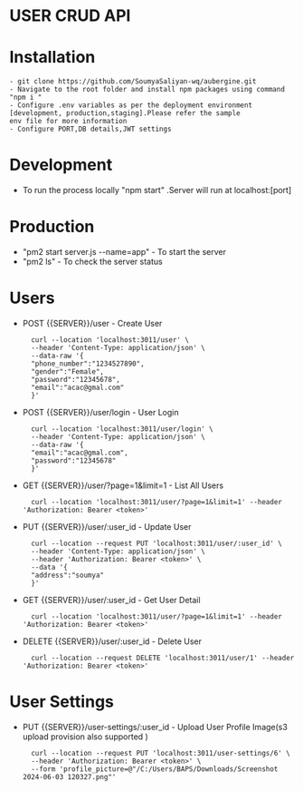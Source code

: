 # USER CRUD API

# Installation

    - git clone https://github.com/SoumyaSaliyan-wq/aubergine.git
    - Navigate to the root folder and install npm packages using command  "npm i "
    - Configure .env variables as per the deployment environment [development, production,staging].Please refer the sample
    env file for more information
    - Configure PORT,DB details,JWT settings

# Development

- To run the process locally "npm start" .Server will run at localhost:[port]

# Production

- "pm2 start server.js --name=app" - To start the server
- "pm2 ls" - To check the server status

# Users

- POST {{SERVER}}/user - Create User

        curl --location 'localhost:3011/user' \
        --header 'Content-Type: application/json' \
        --data-raw '{
        "phone_number":"1234527890",
        "gender":"Female",
        "password":"12345678",
        "email":"acac@gmal.com"
        }'

- POST {{SERVER}}/user/login - User Login

        curl --location 'localhost:3011/user/login' \
        --header 'Content-Type: application/json' \
        --data-raw '{
        "email":"acac@gmal.com",
        "password":"12345678"
        }'

- GET {{SERVER}}/user/?page=1&limit=1 - List All Users

        curl --location 'localhost:3011/user/?page=1&limit=1' --header 'Authorization: Bearer <token>'

- PUT {{SERVER}}/user/:user_id - Update User

        curl --location --request PUT 'localhost:3011/user/:user_id' \
        --header 'Content-Type: application/json' \
        --header 'Authorization: Bearer <token>' \
        --data '{
        "address":"soumya"
        }'

- GET {{SERVER}}/user/:user_id - Get User Detail

        curl --location 'localhost:3011/user/?page=1&limit=1' --header 'Authorization: Bearer <token>'

- DELETE {{SERVER}}/user/:user_id - Delete User

        curl --location --request DELETE 'localhost:3011/user/1' --header 'Authorization: Bearer <token>'

# User Settings

- PUT {{SERVER}}/user-settings/:user_id - Upload User Profile Image(s3 upload provision also supported )

        curl --location --request PUT 'localhost:3011/user-settings/6' \
        --header 'Authorization: Bearer <token>' \
        --form 'profile_picture=@"/C:/Users/BAPS/Downloads/Screenshot 2024-06-03 120327.png"'
